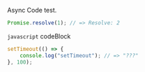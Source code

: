 Async Code test.

```js
Promise.resolve(1); // => Resolve: 2
```

`javascript` codeBlock

```javascript
setTimeout(() => {
    console.log("setTimeout"); // => "???"
}, 100);
```
